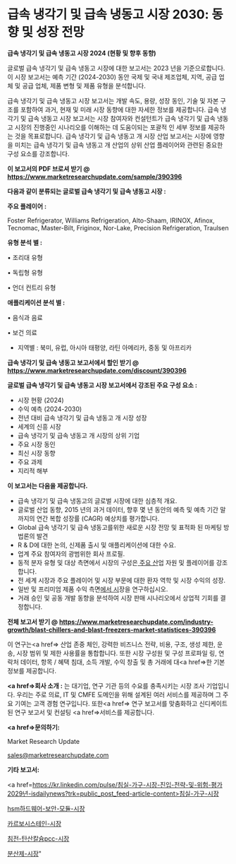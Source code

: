 # 급속 냉각기 및 급속 냉동고 시장 2030: 동향 및 성장 전망

<strong>급속 냉각기 및 급속 냉동고 시장 2024 (현황 및 향후 동향)</strong>

글로벌 급속 냉각기 및 급속 냉동고 시장에 대한 보고서는 2023 년을 기준으로합니다.이 시장 보고서는 예측 기간 (2024-2030) 동안 국제 및 국내 제조업체, 지역, 공급 업체 및 공급 업체, 제품 변형 및 제품 유형을 분석합니다.

급속 냉각기 및 급속 냉동고 시장 보고서는 개발 속도, 용량, 성장 동인, 기술 및 자본 구조를 포함하여 과거, 현재 및 미래 시장 동향에 대한 자세한 정보를 제공합니다. 급속 냉각기 및 급속 냉동고 시장 보고서는 시장 참여자와 컨설턴트가 급속 냉각기 및 급속 냉동고 시장의 진행중인 시나리오를 이해하는 데 도움이되는 포괄적 인 세부 정보를 제공하는 것을 목표로합니다. 급속 냉각기 및 급속 냉동고 개 시장 산업 보고서는 시장에 영향을 미치는 급속 냉각기 및 급속 냉동고 개 산업의 상위 산업 플레이어와 관련된 중요한 구성 요소를 강조합니다.



<strong>이 보고서의 PDF 브로셔 받기 @ <a href=https://www.marketresearchupdate.com/sample/390396>https://www.marketresearchupdate.com/sample/390396</a></strong>



<strong>다음과 같이 분류되는 글로벌 급속 냉각기 및 급속 냉동고 시장 :</strong>



<strong>주요 플레이어 :</strong>

Foster Refrigerator, Williams Refrigeration, Alto-Shaam, IRINOX, Afinox, Tecnomac, Master-Bilt, Friginox, Nor-Lake, Precision Refrigeration, Traulsen



<strong>유형 분석 별 :</strong>

• 조리대 유형

• 독립형 유형

• 언더 컨트리 유형



<strong>애플리케이션 분석 별 :</strong>

• 음식과 음료

• 보건 의료

<ul>
  <li>지역별 : 북미, 유럽, 아시아 태평양, 라틴 아메리카, 중동 및 아프리카</li>
</ul>


<strong>급속 냉각기 및 급속 냉동고 보고서에서 할인 받기 @ <a href=https://www.marketresearchupdate.com/discount/390396>https://www.marketresearchupdate.com/discount/390396</a></strong>



<strong>글로벌 급속 냉각기 및 급속 냉동고 시장 보고서에서 강조된 주요 구성 요소 :</strong>
<ul>
  <li>시장 현황 (2024)</li>
  <li>수익 예측 (2024-2030)</li>
  <li>전년 대비 급속 냉각기 및 급속 냉동고 개 시장 성장</li>
  <li>세계의 신흥 시장</li>
  <li>급속 냉각기 및 급속 냉동고 개 시장의 상위 기업</li>
  <li>주요 시장 동인</li>
  <li>최신 시장 동향</li>
  <li>주요 과제</li>
  <li>지리적 해부</li>
</ul>


<strong>이 보고서는 다음을 제공합니다.</strong>
<ul>
  <li>급속 냉각기 및 급속 냉동고의 글로벌 시장에 대한 심층적 개요.</li>
  <li>글로벌 산업 동향, 2015 년의 과거 데이터, 향후 몇 년 동안의 예측 및 예측 기간 말까지의 연간 복합 성장률 (CAGR) 예상치를 평가합니다.</li>
  <li>Global 급속 냉각기 및 급속 냉동고를위한 새로운 시장 전망 및 표적화 된 마케팅 방법론의 발견</li>
  <li>R &amp; D에 대한 논의, 신제품 출시 및 애플리케이션에 대한 수요.</li>
  <li>업계 주요 참여자의 광범위한 회사 프로필.</li>
  <li>동적 분자 유형 및 대상 측면에서 시장의 구성은<a href=> 주요 산</a>업 자원 및 플레이어를 강조합니다.</li>
  <li>전 세계 시장과 주요 플레이어 및 시장 부문에 대한 환자 역학 및 시장 수익의 성장.</li>
  <li>일반 및 프리미엄 제품 수익 측면<a href=>에서 시</a>장을 연구하십시오.</li>
  <li>거래 승인 및 공동 개발 동향을 분석하여 시장 판매 시나리오에서 상업적 기회를 결정합니다.</li>
</ul>



<strong>전체 보고서 받기 @ <a href=https://www.marketresearchupdate.com/industry-growth/blast-chillers-and-blast-freezers-market-statistices-390396>https://www.marketresearchupdate.com/industry-growth/blast-chillers-and-blast-freezers-market-statistices-390396</a></strong>

이 연구는<a href=> 산업 존중</a> 체인, 강력한 비즈니스 전략, 비용, 구조, 생성 제한, 운송, 시장 범위 및 제한 사용률을 통합합니다. 또한 시장 구성원 및 구성 프로파일 링, 연락처 데이터, 항목 / 혜택 침대, 소득 개발, 수익 창출 및 총 거래에 대<a href=>한 기본 </a>정보를 제공합니다.



<strong><a href=>회사 소</a>개 :</strong>
는 대기업, 연구 기관 등의 수요를 충족시키는 시장 조사 기업입니다. 우리는 주로 의료, IT 및 CMFE 도메인을 위해 설계된 여러 서비스를 제공하며 그 주요 기여는 고객 경험 연구입니다. 또한<a href=> 연구 보</a>고서를 맞춤화하고 신디케이트 된 연구 보고서 및 컨설팅 <a href=>서비스</a>를 제공합니다.



<strong><a href=>문의하기:</a></strong>

Market Research Update

sales@marketresearchupdate.com



<strong>기타 보고서:</strong>

<a href=https://kr.linkedin.com/pulse/침실-가구-시장-진입-전략-및-위험-평가2029년-isdailynews?trk=public_post_feed-article-content>침실-가구-시장</a>

<a href=https://www.linkedin.com/pulse/hsm하드웨어-보안-모듈-시장-세분화-연구-및-목표-고객2029년-market-matrix-musings-analysis/>hsm하드웨어-보안-모듈-시장</a>

<a href=https://www.linkedin.com/pulse/카르보시스테인-시장-동향-및-성장-전망-survey-savvy-insights-360-analysis-v6fcf/>카르보시스테인-시장</a>

<a href=https://www.linkedin.com/pulse/침전-탄산칼슘pcc-시장-현재-및-미래-성장-2029-consumer-connection-compendium-ana-rf0bf/>침전-탄산칼슘pcc-시장</a>

<a href=https://www.linkedin.com/pulse/분산제-시장-현재-및-미래-성장-2030-consumer-connection-compendium-ana-d6ipf/>분산제-시장</a>"
